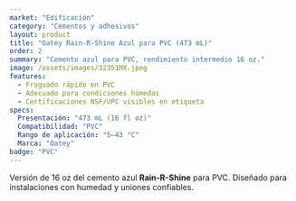 ```yaml
---
market: "Edificación"
category: "Cementos y adhesivos"
layout: product
title: "Oatey Rain-R-Shine Azul para PVC (473 mL)"
order: 2
summary: "Cemento azul para PVC, rendimiento intermedio 16 oz."
image: /assets/images/32351MX.jpeg
features:
  - Fraguado rápido en PVC
  - Adecuado para condiciones húmedas
  - Certificaciones NSF/UPC visibles en etiqueta
specs:
  Presentación: "473 mL (16 fl oz)"
  Compatibilidad: "PVC"
  Rango de aplicación: "5–43 °C"
  Marca: "Oatey"
badge: "PVC"
---
```

Versión de 16 oz del cemento azul **Rain-R-Shine** para PVC. Diseñado para instalaciones con humedad y uniones confiables.
